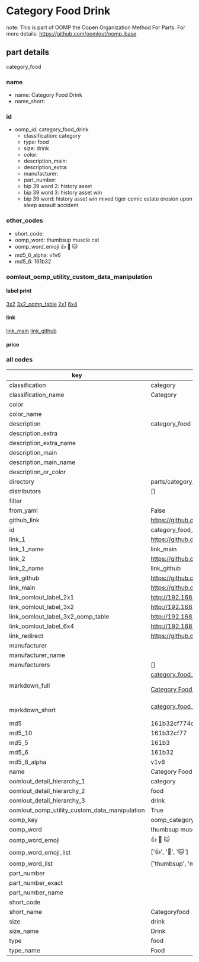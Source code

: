 # Category Food Drink  

note: This is part of OOMP the Oopen Organization Method For Parts. For more details: https://github.com/oomlout/oomp_base

##  part details
  



category_food



### name
* name: Category Food Drink
* name_short: 
### id
* oomp_id: category_food_drink
  * classification: category
  * type: food
  * size: drink
  * color: 
  * description_main: 
  * description_extra: 
  * manufacturer: 
  * part_number: 
  * bip 39 word 2: history asset
  * bip 39 word 3: history asset win
  * bip 39 word: history asset win mixed tiger comic estate erosion upon sleep assault accident

### other_codes
* short_code: 
* oomp_word: thumbsup muscle cat
* oomp_word_emoji :thumbsup: :muscle: :cat:
* md5_6_alpha: v1v6
* md5_6: 161b32






### oomlout_oomp_utility_custom_data_manipulation
#### label print
[3x2](http://192.168.1.245:1112/?label=oomp%20v1v6)
[3x2_oomp_table](http://192.168.1.108:1112/?label=oomp%20v1v6)
[2x1](http://192.168.1.242:1112/?label=oomp%20v1v6)
[6x4](http://192.168.1.55:1112/?label=oomp%20v1v6)    

#### link

[link_main](https://github.com/oomlout/oomlout_oomp_version_1_messy/tree/main/parts/category_food_drink) [link_github](https://github.com/oomlout/oomlout_oomp_version_1_messy/tree/main/parts/category_food_drink)                             

#### price







### all codes 
| key | value |  
| --- | --- |  
| classification | category |  
| classification_name | Category |  
| color |  |  
| color_name |  |  
| description | category_food |  
| description_extra |  |  
| description_extra_name |  |  
| description_main |  |  
| description_main_name |  |  
| description_or_color |   |  
| directory | parts/category_food_drink |  
| distributors | [] |  
| filter |  |  
| from_yaml | False |  
| github_link | https://github.com/oomlout/oomlout_oomp_part_src/tree/main/parts/category_food_drink |  
| id | category_food_drink |  
| link_1 | https://github.com/oomlout/oomlout_oomp_version_1_messy/tree/main/parts/category_food_drink |  
| link_1_name | link_main |  
| link_2 | https://github.com/oomlout/oomlout_oomp_version_1_messy/tree/main/parts/category_food_drink |  
| link_2_name | link_github |  
| link_github | https://github.com/oomlout/oomlout_oomp_version_1_messy/tree/main/parts/category_food_drink |  
| link_main | https://github.com/oomlout/oomlout_oomp_version_1_messy/tree/main/parts/category_food_drink |  
| link_oomlout_label_2x1 | http://192.168.1.242:1112/?label=oomp%20v1v6 |  
| link_oomlout_label_3x2 | http://192.168.1.245:1112/?label=oomp%20v1v6 |  
| link_oomlout_label_3x2_oomp_table | http://192.168.1.108:1112/?label=oomp%20v1v6 |  
| link_oomlout_label_6x4 | http://192.168.1.55:1112/?label=oomp%20v1v6 |  
| link_redirect | https://github.com/oomlout/oomlout_oomp_version_1_messy/tree/main/parts/category_food_drink |  
| manufacturer |  |  
| manufacturer_name |  |  
| manufacturers | [] |  
| markdown_full | [category_food_drink](none)<br>[](none)<br>[Category Food Drink](none)<br><br> |  
| markdown_short | [category_food_drink](none)<br><br> |  
| md5 | 161b32cf774ca9acb970f8e3f6836b61 |  
| md5_10 | 161b32cf77 |  
| md5_5 | 161b3 |  
| md5_6 | 161b32 |  
| md5_6_alpha | v1v6 |  
| name | Category Food Drink |  
| oomlout_detail_hierarchy_1 | category |  
| oomlout_detail_hierarchy_2 | food |  
| oomlout_detail_hierarchy_3 | drink |  
| oomlout_oomp_utility_custom_data_manipulation | True |  
| oomp_key | oomp_category_food_drink |  
| oomp_word | thumbsup muscle cat |  
| oomp_word_emoji | :thumbsup: :muscle: :cat: |  
| oomp_word_emoji_list | [':thumbsup:', ':muscle:', ':cat:'] |  
| oomp_word_list | ['thumbsup', 'muscle', 'cat'] |  
| part_number |  |  
| part_number_exact |  |  
| part_number_name |  |  
| short_code |  |  
| short_name | Categoryfood |  
| size | drink |  
| size_name | Drink |  
| type | food |  
| type_name | Food |  
